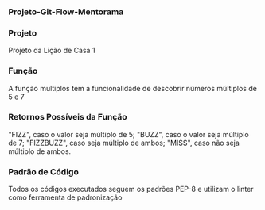 ### Projeto-Git-Flow-Mentorama

### Projeto

Projeto da Lição de Casa 1

### Função 

A função multiplos tem a funcionalidade de descobrir números múltiplos de 5 e 7

### Retornos Possíveis da Função

"FIZZ", caso o valor seja múltiplo de 5;
"BUZZ", caso o valor seja múltiplo de 7;
"FIZZBUZZ", caso seja múltiplo de ambos;
"MISS", caso não seja múltiplo de ambos.

### Padrão de Código

Todos os códigos executados seguem os padrões PEP-8 e utilizam o linter como ferramenta de padronização


